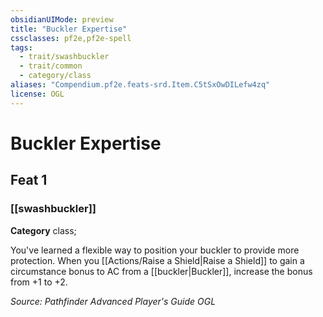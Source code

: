 ```yaml
---
obsidianUIMode: preview
title: "Buckler Expertise"
cssclasses: pf2e,pf2e-spell
tags:
  - trait/swashbuckler
  - trait/common
  - category/class
aliases: "Compendium.pf2e.feats-srd.Item.C5tSxOwDILefw4zq"
license: OGL
---
```

# Buckler Expertise
## Feat 1
### [[swashbuckler]]

**Category** class; 




You've learned a flexible way to position your buckler to provide more protection. When you [[Actions/Raise a Shield|Raise a Shield]] to gain a circumstance bonus to AC from a [[buckler|Buckler]], increase the bonus from +1 to +2.

*Source: Pathfinder Advanced Player's Guide*
*OGL*